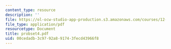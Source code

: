 ```yaml
---
content_type: resource
description: ''
file: https://ol-ocw-studio-app-production.s3.amazonaws.com/courses/12-005-applications-of-continuum-mechanics-to-earth-atmospheric-and-planetary-sciences-spring-2006/00cedadb3c9792a891743fecd43966f8_probset4.pdf
file_type: application/pdf
resourcetype: Document
title: probset4.pdf
uid: 00cedadb-3c97-92a8-9174-3fecd43966f8
---
```

